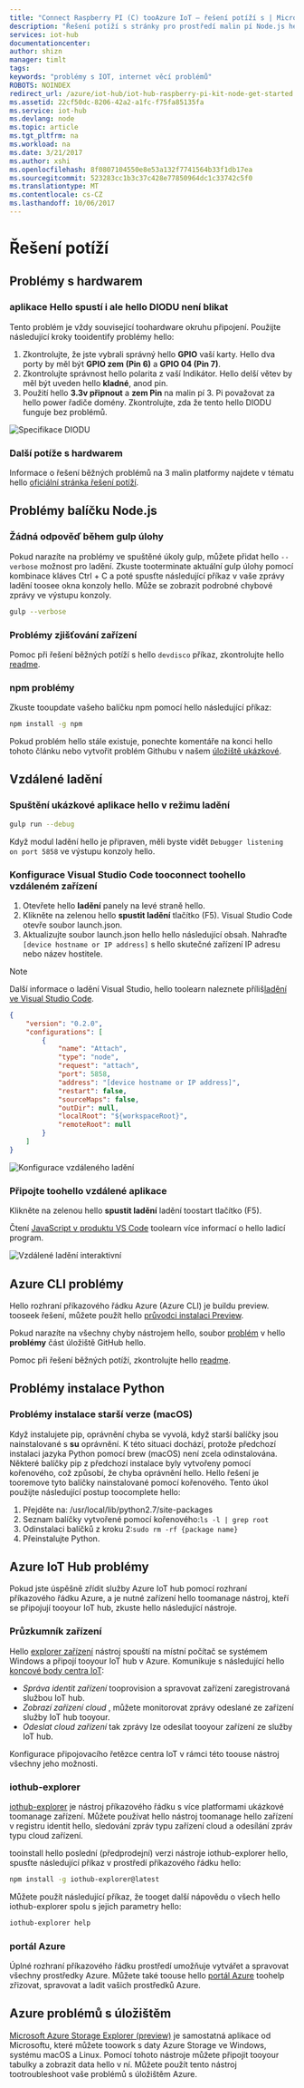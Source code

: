 ```yaml
---
title: "Connect Raspberry PI (C) tooAzure IoT – řešení potíží s | Microsoft Docs"
description: "Řešení potíží s stránky pro prostředí malin pí Node.js hello"
services: iot-hub
documentationcenter: 
author: shizn
manager: timlt
tags: 
keywords: "problémy s IOT, internet věcí problémů"
ROBOTS: NOINDEX
redirect_url: /azure/iot-hub/iot-hub-raspberry-pi-kit-node-get-started
ms.assetid: 22cf50dc-8206-42a2-a1fc-f75fa85135fa
ms.service: iot-hub
ms.devlang: node
ms.topic: article
ms.tgt_pltfrm: na
ms.workload: na
ms.date: 3/21/2017
ms.author: xshi
ms.openlocfilehash: 8f0807104550e8e53a132f7741564b33f1db17ea
ms.sourcegitcommit: 523283cc1b3c37c428e77850964dc1c33742c5f0
ms.translationtype: MT
ms.contentlocale: cs-CZ
ms.lasthandoff: 10/06/2017
---
```

# <a name="troubleshooting"></a>Řešení potíží
## <a name="hardware-issues"></a>Problémy s hardwarem
### <a name="hello-application-runs-well-but-hello-led-is-not-blinking"></a>aplikace Hello spustí i ale hello DIODU není blikat
Tento problém je vždy související toohardware okruhu připojení. Použijte následující kroky tooidentify problémy hello:

1. Zkontrolujte, že jste vybrali správný hello **GPIO** vaší karty. Hello dva porty by měl být **GPIO zem (Pin 6)** a **GPIO 04 (Pin 7)**.
2. Zkontrolujte správnost hello polarita z vaší Indikátor. Hello delší větev by měl být uveden hello **kladné**, anod pin.
3. Použití hello **3.3v připnout** a **zem Pin** na malin pí 3. Pi považovat za hello power řadiče domény. Zkontrolujte, zda že tento hello DIODU funguje bez problémů.

![Specifikace DIODU](media/iot-hub-raspberry-pi-lessons/troubleshooting/led_spec.png)

### <a name="other-hardware-issues"></a>Další potíže s hardwarem
Informace o řešení běžných problémů na 3 malin platformy najdete v tématu hello [oficiální stránka řešení potíží](http://elinux.org/R-Pi_Troubleshooting).

## <a name="nodejs-package-issues"></a>Problémy balíčku Node.js
### <a name="no-response-during-gulp-tasks"></a>Žádná odpověď během gulp úlohy
Pokud narazíte na problémy ve spuštěné úkoly gulp, můžete přidat hello `--verbose` možnost pro ladění. Zkuste tooterminate aktuální gulp úlohy pomocí kombinace kláves Ctrl + C a poté spusťte následující příkaz v vaše zprávy ladění toosee okna konzoly hello. Může se zobrazit podrobné chybové zprávy ve výstupu konzoly.

```bash
gulp --verbose
```

### <a name="device-discovery-issues"></a>Problémy zjišťování zařízení
Pomoc při řešení běžných potíží s hello `devdisco` příkaz, zkontrolujte hello [readme](https://github.com/Azure/device-discovery-cli/blob/develop/readme.md).

### <a name="npm-issues"></a>npm problémy
Zkuste tooupdate vašeho balíčku npm pomocí hello následující příkaz:

```bash
npm install -g npm
```

Pokud problém hello stále existuje, ponechte komentáře na konci hello tohoto článku nebo vytvořit problém Githubu v našem [úložiště ukázkové](https://github.com/Azure-Samples/iot-hub-node-raspberrypi-getting-started).

## <a name="remote-debugging"></a>Vzdálené ladění
### <a name="run-hello-sample-application-in-debug-mode"></a>Spuštění ukázkové aplikace hello v režimu ladění
```bash
gulp run --debug
```

Když modul ladění hello je připraven, měli byste vidět ```Debugger listening on port 5858``` ve výstupu konzoly hello.

### <a name="configure-visual-studio-code-tooconnect-toohello-remote-device"></a>Konfigurace Visual Studio Code tooconnect toohello vzdáleném zařízení
1. Otevřete hello **ladění** panely na levé straně hello.
2. Klikněte na zelenou hello **spustit ladění** tlačítko (F5). Visual Studio Code otevře soubor launch.json.
3. Aktualizujte soubor launch.json hello hello následující obsah. Nahraďte `[device hostname or IP address]` s hello skutečné zařízení IP adresu nebo název hostitele.

> [!NOTE]
> Další informace o ladění Visual Studio, hello toolearn naleznete příliš[ladění ve Visual Studio Code](https://code.visualstudio.com/Docs/editor/debugging#_launchjson-attributes).


```json
{
    "version": "0.2.0",
    "configurations": [
        {
            "name": "Attach",
            "type": "node",
            "request": "attach",
            "port": 5858,
            "address": "[device hostname or IP address]",
            "restart": false,
            "sourceMaps": false,
            "outDir": null,
            "localRoot": "${workspaceRoot}",
            "remoteRoot": null
        }
    ]
}
```

![Konfigurace vzdáleného ladění](media/iot-hub-raspberry-pi-lessons/troubleshooting/remote_debugging_configuration.png)

### <a name="attach-toohello-remote-application"></a>Připojte toohello vzdálené aplikace
Klikněte na zelenou hello **spustit ladění** ladění toostart tlačítko (F5).

Čtení [JavaScript v produktu VS Code](https://code.visualstudio.com/docs/languages/javascript#_debugging) toolearn více informací o hello ladicí program.

![Vzdálené ladění interaktivní](media/iot-hub-raspberry-pi-lessons/troubleshooting/remote_debugging_interactive.png)

## <a name="azure-cli-issues"></a>Azure CLI problémy
Hello rozhraní příkazového řádku Azure (Azure CLI) je buildu preview. tooseek řešení, můžete použít hello [průvodci instalaci Preview](https://github.com/Azure/azure-cli/blob/master/doc/preview_install_guide.md).

Pokud narazíte na všechny chyby nástrojem hello, soubor [problém](https://github.com/Azure/azure-cli/issues) v hello **problémy** část úložiště GitHub hello.

Pomoc při řešení běžných potíží, zkontrolujte hello [readme](https://github.com/Azure/azure-cli/blob/master/README.rst).

## <a name="python-installation-issues"></a>Problémy instalace Python
### <a name="legacy-installation-issues-macos"></a>Problémy instalace starší verze (macOS)
Když instalujete pip, oprávnění chyba se vyvolá, když starší balíčky jsou nainstalované s **su** oprávnění. K této situaci dochází, protože předchozí instalaci jazyka Python pomocí brew (macOS) není zcela odinstalována. Některé balíčky pip z předchozí instalace byly vytvořeny pomocí kořenového, což způsobí, že chyba oprávnění hello. Hello řešení je tooremove tyto balíčky nainstalované pomocí kořenového. Tento úkol použijte následující postup toocomplete hello:

1. Přejděte na: /usr/local/lib/python2.7/site-packages
2. Seznam balíčky vytvořené pomocí kořenového:`ls -l | grep root`
3. Odinstalaci balíčků z kroku 2:`sudo rm -rf {package name}`
4. Přeinstalujte Python.

## <a name="azure-iot-hub-issues"></a>Azure IoT Hub problémy
Pokud jste úspěšně zřídit služby Azure IoT hub pomocí rozhraní příkazového řádku Azure, a je nutné zařízení hello toomanage nástroj, kteří se připojují tooyour IoT hub, zkuste hello následující nástroje.

### <a name="device-explorer"></a>Průzkumník zařízení
Hello [explorer zařízení](https://github.com/Azure/azure-iot-sdk-csharp/blob/master/tools/DeviceExplorer) nástroj spouští na místní počítač se systémem Windows a připojí tooyour IoT hub v Azure. Komunikuje s následující hello [koncové body centra IoT](iot-hub-devguide.md):


* *Správa identit zařízení* tooprovision a spravovat zařízení zaregistrovaná službou IoT hub.
* *Zobrazí zařízení cloud* , můžete monitorovat zprávy odeslané ze zařízení služby IoT hub tooyour.
* *Odeslat cloud zařízení* tak zprávy lze odesílat tooyour zařízení ze služby IoT hub.

Konfigurace připojovacího řetězce centra IoT v rámci této toouse nástroj všechny jeho možnosti.

### <a name="iothub-explorer"></a>iothub-explorer
[iothub-explorer](https://github.com/Azure/iothub-explorer) je nástroj příkazového řádku s více platformami ukázkové toomanage zařízení. Můžete používat hello nástroj toomanage hello zařízení v registru identit hello, sledování zpráv typu zařízení cloud a odesílání zpráv typu cloud zařízení.

tooinstall hello poslední (předprodejní) verzi nástroje iothub-explorer hello, spusťte následující příkaz v prostředí příkazového řádku hello:

```bash
npm install -g iothub-explorer@latest
```

Můžete použít následující příkaz, že tooget další nápovědu o všech hello iothub-explorer spolu s jejich parametry hello:

```bash
iothub-explorer help
```

### <a name="azure-portal"></a>portál Azure
Úplné rozhraní příkazového řádku prostředí umožňuje vytvářet a spravovat všechny prostředky Azure. Můžete také toouse hello [portál Azure](../azure-portal-overview.md) toohelp zřizovat, spravovat a ladit vašich prostředků Azure.

## <a name="azure-storage-issues"></a>Azure problémů s úložištěm
[Microsoft Azure Storage Explorer (preview)](http://storageexplorer.com) je samostatná aplikace od Microsoftu, které můžete toowork s daty Azure Storage ve Windows, systému macOS a Linux. Pomocí tohoto nástroje můžete připojit tooyour tabulky a zobrazit data hello v ní. Můžete použít tento nástroj tootroubleshoot vaše problémů s úložištěm Azure.

